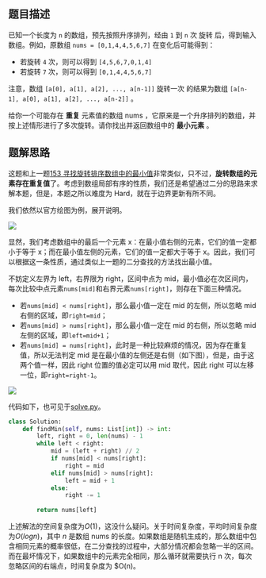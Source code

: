 ## 题目描述

已知一个长度为 `n` 的数组，预先按照升序排列，经由 `1` 到 `n` 次 旋转 后，得到输入数组。例如，原数组 `nums = [0,1,4,4,5,6,7]` 在变化后可能得到：

- 若旋转 `4` 次，则可以得到 `[4,5,6,7,0,1,4]`
- 若旋转 `7` 次，则可以得到 `[0,1,4,4,5,6,7]`

注意，数组 `[a[0], a[1], a[2], ..., a[n-1]]` 旋转一次 的结果为数组 `[a[n-1], a[0], a[1], a[2], ..., a[n-2]]` 。

给你一个可能存在 **重复** 元素值的数组 nums ，它原来是一个升序排列的数组，并按上述情形进行了多次旋转。请你找出并返回数组中的 **最小元素** 。

## 题解思路

这题和上一题[153 寻找旋转排序数组中的最小值](../0153/README.md)非常类似，只不过，**旋转数组的元素存在重复值**了。考虑到数组局部有序的性质，我们还是希望通过二分的思路来求解本题，但是，本题之所以难度为 Hard，就在于边界更新有所不同。

我们依然以官方绘图为例，展开说明。

![](https://s2.loli.net/2022/01/21/3hVGspXob26Hfai.png)

显然，我们考虑数组中的最后一个元素 x：在最小值右侧的元素，它们的值一定都小于等于 x；而在最小值左侧的元素，它们的值一定都大于等于 x。因此，我们可以根据这一条性质，通过类似上一题的二分查找的方法找出最小值。

不妨定义左界为 left，右界限为 right，区间中点为 mid，最小值必在次区间内，每次比较中点元素`nums[mid]`和右界元素`nums[right]`，则存在下面三种情况。

- 若`nums[mid] < nums[right]`，那么最小值一定在 mid 的左侧，所以忽略 mid 右侧的区域，即`right=mid`；
- 若`nums[mid] > nums[right]`，那么最小值一定在 mid 的右侧，所以忽略 mid 左侧的区域，即`left=mid+1`；
- 若`nums[mid] = nums[right]`，此时是一种比较麻烦的情况，因为存在重复值，所以无法判定 mid 是在最小值的左侧还是右侧（如下图），但是，由于这两个值一样，因此 right 位置的值必定可以用 mid 取代，因此 right 可以左移一位，即`right=right-1`。

![](https://s2.loli.net/2022/01/21/VHfxOEi3znmPtLo.png)

代码如下，也可见于[solve.py](./solve.py)。

```python
class Solution:
    def findMin(self, nums: List[int]) -> int:
        left, right = 0, len(nums) - 1
        while left < right:
            mid = (left + right) // 2
            if nums[mid] < nums[right]:
                right = mid
            elif nums[mid] > nums[right]:
                left = mid + 1
            else:
                right -= 1
            
        return nums[left]
```

上述解法的空间复杂度为$O(1)$，这没什么疑问。关于时间复杂度，平均时间复杂度为$O(logn)$，其中 $n$ 是数组 nums 的长度。如果数组是随机生成的，那么数组中包含相同元素的概率很低，在二分查找的过程中，大部分情况都会忽略一半的区间。而在最坏情况下，如果数组中的元素完全相同，那么循环就需要执行 n 次，每次忽略区间的右端点，时间复杂度为 $O(n)。
